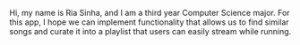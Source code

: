 Hi, my name is Ria Sinha, and I am a third year Computer Science major. For this app, I hope we can implement functionality that allows us to find similar songs and curate it into a playlist that users can easily stream while running.
